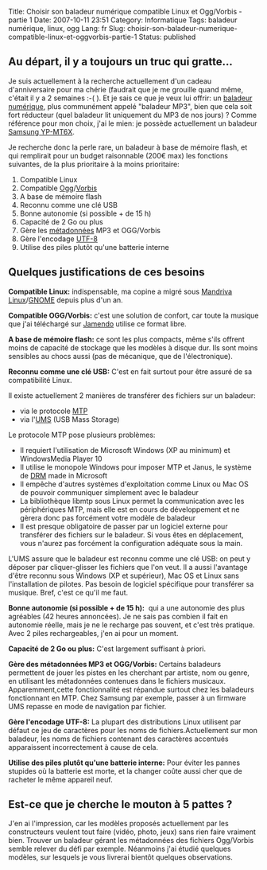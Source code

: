 Title: Choisir son baladeur numérique compatible Linux et Ogg/Vorbis - partie 1
Date: 2007-10-11 23:51
Category: Informatique
Tags: baladeur numérique, linux, ogg
Lang: fr
Slug: choisir-son-baladeur-numerique-compatible-linux-et-oggvorbis-partie-1
Status: published

Au départ, il y a toujours un truc qui gratte...
------------------------------------------------

Je suis actuellement à la recherche actuellement d'un cadeau d'anniversaire
pour ma chérie (faudrait que je me grouille quand même, c'était il y a 2
semaines :-( ). Et je sais ce que je veux lui offrir: un [baladeur
numérique](http://fr.wikipedia.org/wiki/Baladeur_num%C3%A9rique), plus
communément appelé "baladeur MP3", bien que cela soit fort réducteur (quel
baladeur lit uniquement du MP3 de nos jours) ? Comme référence pour mon choix,
j'ai le mien: je possède actuellement un baladeur [Samsung
YP-MT6X](http://www.samsung.com/ca/products/digitalaudioproducts/digitalmediaplayer/yp_mt6xxac.asp).

Je recherche donc la perle rare, un baladeur à base de mémoire flash, et qui
remplirait pour un budget raisonnable (200€ max) les fonctions suivantes, de la
plus prioritaire à la moins prioritaire:

1.  Compatible Linux
2.  Compatible [Ogg](http://fr.wikipedia.org/wiki/Ogg)/[Vorbis](http://fr.wikipedia.org/wiki/Vorbis)
3.  A base de mémoire flash
4.  Reconnu comme une clé USB
5.  Bonne autonomie (si possible + de 15 h)
6.  Capacité de 2 Go ou plus
7.  Gère les [métadonnées](http://fr.wikipedia.org/wiki/ID3) MP3 et OGG/Vorbis
8.  Gère l'encodage [UTF-8](http://fr.wikipedia.org/wiki/UTF-8)
9.  Utilise des piles plutôt qu'une batterie interne

Quelques justifications de ces besoins
--------------------------------------

**Compatible Linux:** indispensable, ma copine a migré sous [Mandriva
Linux](http://www.mandriva.com)/[GNOME](http://www.gnome.org) depuis plus d'un
an.

**Compatible OGG/Vorbis:** c'est une solution de confort, car toute la musique
que j'ai téléchargé sur [Jamendo](http://www.jamendo.com) utilise ce format
libre.

**A base de mémoire flash:** ce sont les plus compacts, même s'ils offrent
moins de capacité de stockage que les modèles à disque dur. Ils sont moins
sensibles au chocs aussi (pas de mécanique, que de l'électronique).

**Reconnu comme une clé USB:** C'est en fait surtout pour être assuré de sa
compatibilité Linux.

Il existe actuellement 2 manières de transférer des fichiers sur un baladeur:

-   via le protocole
    [MTP](http://en.wikipedia.org/wiki/Media_Transfer_Protocol)
-   via l'[UMS](http://en.wikipedia.org/wiki/USB_mass_storage_device_class)
    (USB Mass Storage)

Le protocole MTP pose plusieurs problèmes:

-   Il requiert l'utilisation de Microsoft Windows (XP au minimum) et
    WindowsMedia Player 10
-   Il utilise le monopole Windows pour imposer MTP et Janus, le système de
    [DRM](http://fr.wikipedia.org/wiki/Gestion_num%C3%A9rique_des_droits) made
in Microsoft
-   Il empêche d'autres systèmes d'exploitation comme Linux ou Mac OS de
    pouvoir communiquer simplement avec le baladeur
-   La bibliothèque libmtp sous Linux permet la communication avec les
    périphériques MTP, mais elle est en cours de développement et ne gèrera
donc pas forcément votre modèle de baladeur
-   Il est presque obligatoire de passer par un logiciel externe pour
    transférer des fichiers sur le baladeur. Si vous êtes en déplacement, vous
n'aurez pas forcément la configuration adéquate sous la main.

L'UMS assure que le baladeur est reconnu comme une clé USB: on peut y déposer
par cliquer-glisser les fichiers que l'on veut. Il a aussi l'avantage d'être
reconnu sous Windows (XP et supérieur), Mac OS et Linux sans l'installation de
pilotes. Pas besoin de logiciel spécifique pour transférer sa musique. Bref,
c'est ce qu'il me faut.

**Bonne autonomie (si possible + de 15 h):**  qui a une autonomie des plus
agréables (42 heures annoncées). Je ne sais pas combien il fait en autonomie
réelle, mais je ne le recharge pas souvent, et c'est très pratique. Avec 2
piles rechargeables, j'en ai pour un moment.

**Capacité de 2 Go ou plus:** C'est largement suffisant à priori.

**Gère des métadonnées MP3 et OGG/Vorbis:** Certains baladeurs permettent de
jouer les pistes en les cherchant par artiste, nom ou genre, en utilisant les
métadonnées contenues dans le fichiers musicaux. Apparemment,cette
fonctionnalité est répandue surtout chez les baladeurs fonctionnant en MTP.
Chez Samsung par exemple, passer à un firmware UMS repasse en mode de
navigation par fichier.

**Gère l'encodage UTF-8:** La plupart des distributions Linux utilisent par
défaut ce jeu de caractères pour les noms de fichiers.Actuellement sur mon
baladeur, les noms de fichiers contenant des caractères accentués apparaissent
incorrectement à cause de cela.

**Utilise des piles plutôt qu'une batterie interne:** Pour éviter les pannes
stupides où la batterie est morte, et la changer coûte aussi cher que de
racheter le même appareil neuf.

Est-ce que je cherche le mouton à 5 pattes ?
--------------------------------------------

J'en ai l'impression, car les modèles proposés actuellement par les
constructeurs veulent tout faire (vidéo, photo, jeux) sans rien faire vraiment
bien. Trouver un baladeur gérant les métadonnées des fichiers Ogg/Vorbis semble
relever du défi par exemple. Néanmoins j'ai étudié quelques modèles, sur
lesquels je vous livrerai bientôt quelques observations.
